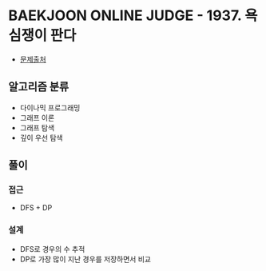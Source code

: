 # BAEKJOON ONLINE JUDGE - 1937. 욕심쟁이 판다

- [문제출처](https://www.acmicpc.net/problem/1937 '1937. 욕심쟁이 판다')

## 알고리즘 분류

- 다이나믹 프로그래밍
- 그래프 이론
- 그래프 탐색
- 깊이 우선 탐색

## 풀이

### 접근

- DFS + DP

### 설계

- DFS로 경우의 수 추적
- DP로 가장 많이 지난 경우를 저장하면서 비교
